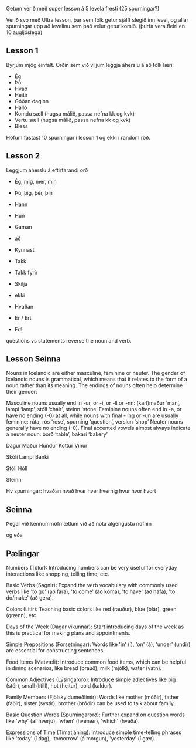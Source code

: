 
Getum verið með super lesson á 5 levela fresti (25 spurningar?)

Verið svo með Ultra lesson, þar sem fólk getur sjálft slegið inn level, og allar spurningar upp að levelinu sem það velur getur komið. (þurfa vera fleiri en 10 augljóslega)


## Lesson 1
Byrjum mjög einfalt. Orðin sem við viljum leggja áherslu á að fólk læri:
 - Ég
 - Þú
 - Hvað
 - Heitir
 - Góðan daginn
 - Halló
 - Komdu sæll (hugsa málið, passa nefna kk og kvk)
 - Vertu sæll (hugsa málið, passa nefna kk og kvk)
 - Bless

Höfum fastast 10 spurningar í lesson 1 og ekki í random röð.

## Lesson 2
Leggjum áherslu á eftirfarandi orð

- Ég, mig, mér, mín
- Þú, þig, þér, þín

- Hann
- Hún
- Gaman
- að
- Kynnast
- Takk
- Takk fyrir
- Skilja
- ekki
- Hvaðan
- Er / Ert
- Frá

questions vs statements reverse the noun and verb.

## Lesson Seinna


Nouns in Icelandic are either masculine, feminine or neuter. The gender of Icelandic
nouns is grammatical, which means that it relates to the form of a noun rather than its
meaning. The endings of nouns often help determine their gender: 

Masculine nouns usually end in -ur, or -i, or -ll or -nn: (karl)maður ‘man’, lampi
‘lamp’, stóll ‘chair’, steinn ‘stone’
Feminine nouns often end in -a, or have no ending (-0) at all, while nouns with final -
ing or -un are usually feminine: rúta, rós ‘rose’, spurning ‘question’, verslun ‘shop’
Neuter nouns generally have no ending (-0). Final accented vowels almost always
indicate a neuter noun: borð ‘table’, bakarí ‘bakery’

Dagur
Maður
Hundur
Köttur
Vinur

Skóli
Lampi
Banki

Stóll
Hóll

Steinn

Hv spurningar:
hvaðan
hvað
hvar
hver
hvernig
hvur
hvor
hvort


## Seinna
Þegar við kennum nöfn ætlum við að nota algengustu nöfnin

og
eða


## Pælingar

Numbers (Tölur): Introducing numbers can be very useful for everyday interactions like shopping, telling time, etc.

Basic Verbs (Sagnir): Expand the verb vocabulary with commonly used verbs like 'to go' (að fara), 'to come' (að koma), 'to have' (að hafa), 'to do/make' (að gera).

Colors (Litir): Teaching basic colors like red (rauður), blue (blár), green (grænn), etc.

Days of the Week (Dagar vikunnar): Start introducing days of the week as this is practical for making plans and appointments.

Simple Prepositions (Forsetningar): Words like 'in' (í), 'on' (á), 'under' (undir) are essential for constructing sentences.

Food Items (Matvæli): Introduce common food items, which can be helpful in dining scenarios, like bread (brauð), milk (mjólk), water (vatn).

Common Adjectives (Lýsingarorð): Introduce simple adjectives like big (stór), small (lítill), hot (heitur), cold (kaldur).

Family Members (Fjölskyldumeðlimir): Words like mother (móðir), father (faðir), sister (systir), brother (bróðir) can be used to talk about family.

Basic Question Words (Spurningarorð): Further expand on question words like 'why' (af hverju), 'when' (hvenær), 'which' (hvaða).

Expressions of Time (Tímatjáning): Introduce simple time-telling phrases like 'today' (í dag), 'tomorrow' (á morgun), 'yesterday' (í gær).